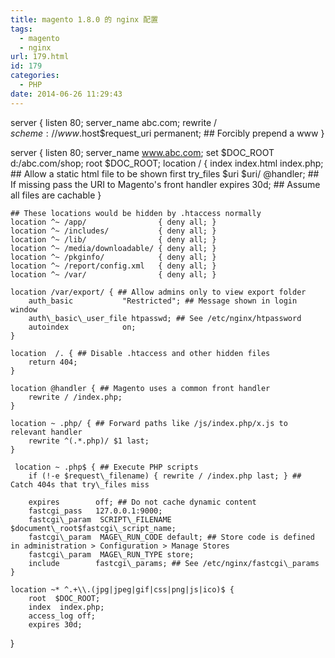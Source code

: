 ```yaml
---
title: magento 1.8.0 的 nginx 配置
tags:
  - magento
  - nginx
url: 179.html
id: 179
categories:
  - PHP
date: 2014-06-26 11:29:43
---
```


server {
    listen 80;
    server_name abc.com;
    rewrite / $scheme://www.$host$request_uri permanent; ## Forcibly prepend a www
}

server {
	listen       80;
	server_name  www.abc.com;
	set  $DOC_ROOT d:/abc.com/shop;
	root $DOC_ROOT;
    location / {
        index index.html index.php; ## Allow a static html file to be shown first
        try_files $uri $uri/ @handler; ## If missing pass the URI to Magento's front handler
        expires 30d; ## Assume all files are cachable
    }

    ## These locations would be hidden by .htaccess normally
    location ^~ /app/                { deny all; }
    location ^~ /includes/           { deny all; }
    location ^~ /lib/                { deny all; }
    location ^~ /media/downloadable/ { deny all; }
    location ^~ /pkginfo/            { deny all; }
    location ^~ /report/config.xml   { deny all; }
    location ^~ /var/                { deny all; }

    location /var/export/ { ## Allow admins only to view export folder
        auth_basic           "Restricted"; ## Message shown in login window
        auth\_basic\_user_file htpasswd; ## See /etc/nginx/htpassword
        autoindex            on;
    }

    location  /. { ## Disable .htaccess and other hidden files
        return 404;
    }

    location @handler { ## Magento uses a common front handler
        rewrite / /index.php;
    }

    location ~ .php/ { ## Forward paths like /js/index.php/x.js to relevant handler
        rewrite ^(.*.php)/ $1 last;
    }

     location ~ .php$ { ## Execute PHP scripts
        if (!-e $request\_filename) { rewrite / /index.php last; } ## Catch 404s that try\_files miss
 
        expires        off; ## Do not cache dynamic content
        fastcgi_pass   127.0.0.1:9000;
        fastcgi\_param  SCRIPT\_FILENAME  $document\_root$fastcgi\_script_name;
        fastcgi\_param  MAGE\_RUN_CODE default; ## Store code is defined in administration > Configuration > Manage Stores
        fastcgi\_param  MAGE\_RUN_TYPE store;
        include        fastcgi\_params; ## See /etc/nginx/fastcgi\_params
    }
	
    location ~* ^.+\\.(jpg|jpeg|gif|css|png|js|ico)$ {
	    root  $DOC_ROOT;
	    index  index.php;
	    access_log off;
	    expires 30d;
   }